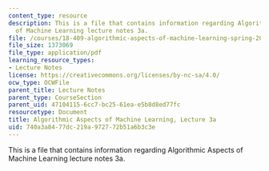 ```yaml
---
content_type: resource
description: This is a file that contains information regarding Algorithmic Aspects
  of Machine Learning lecture notes 3a.
file: /courses/18-409-algorithmic-aspects-of-machine-learning-spring-2015/740a3a8477dc219a972772b51a6b3c3e_MIT18_409S15_lec3a.pdf
file_size: 1373069
file_type: application/pdf
learning_resource_types:
- Lecture Notes
license: https://creativecommons.org/licenses/by-nc-sa/4.0/
ocw_type: OCWFile
parent_title: Lecture Notes
parent_type: CourseSection
parent_uid: 47104115-6cc7-bc25-61ea-e5b8d8ed77fc
resourcetype: Document
title: Algorithmic Aspects of Machine Learning, Lecture 3a
uid: 740a3a84-77dc-219a-9727-72b51a6b3c3e
---
```

This is a file that contains information regarding Algorithmic Aspects of Machine Learning lecture notes 3a.
